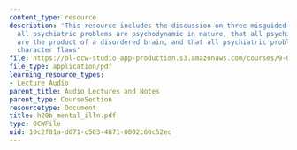 ```yaml
---
content_type: resource
description: 'This resource includes the discussion on three misguided theories: that
  all psychiatric problems are psychodynamic in nature, that all psychiatric problems
  are the product of a disordered brain, and that all psychiatric problems are essentially
  character flaws'
file: https://ol-ocw-studio-app-production.s3.amazonaws.com/courses/9-00-introduction-to-psychology-fall-2004/10c2f01ad071c50348710002c60c52ec_h20b_mental_illn.pdf
file_type: application/pdf
learning_resource_types:
- Lecture Audio
parent_title: Audio Lectures and Notes
parent_type: CourseSection
resourcetype: Document
title: h20b_mental_illn.pdf
type: OCWFile
uid: 10c2f01a-d071-c503-4871-0002c60c52ec
---
```

